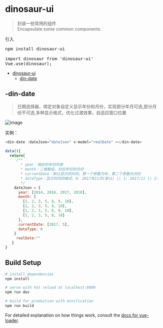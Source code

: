# dinosaur-ui
>封装一些常用的组件      
Encapsulate some common components.

引入
<pre>
npm install dinosaur-ui

import dinosaur from 'dinosaur-ui'
Vue.use(dinosaur);
</pre>
- [dinosaur-ui](#dinosaur-ui)
  - [din-date](#-din-date)

## -din-date
>日期选择器，绑定对象自定义显示年份和月份，实现部分年月可选,部分月份不可选,多种显示格式，优化过渡效果，自适应窗口位置

![image](http://wx1.sinaimg.cn/mw690/a73bc6a1ly9fmh6s9hoebj20fq08ajt4.jpg)  

实例：
```js
<din-date :dateJson="dateJson" v-model="realDate" ></din-date>

data(){
  return{
     /**
       * year：相应的年份列表
       * month：二维数组，对应年份的月份
       * currentDate：默认显示的时间，第一个参数为年，第二个参数为月份
       * dateType：显示时间的格式，0: 2017年11月(默认) || 1: 2017/11 || 2: 2017-11
       */
    dateJson = {
      year: [2014, 2016, 2017, 2018],
      month: [
        [1, 2, 3, 5, 8, 9, 10],
        [1, 2, 3, 5, 8, 10],
        [1, 2, 3, 5, 8, 9, 10],
        [1, 2, 3, 5, 8, 10]
      ],
      currentDate: [2017, 5],
      dateType: 0 
    }
     realDate:""
   }
}

```

## Build Setup

``` bash
# install dependencies
npm install

# serve with hot reload at localhost:8080
npm run dev

# build for production with minification
npm run build
```

For detailed explanation on how things work, consult the [docs for vue-loader](http://vuejs.github.io/vue-loader).
